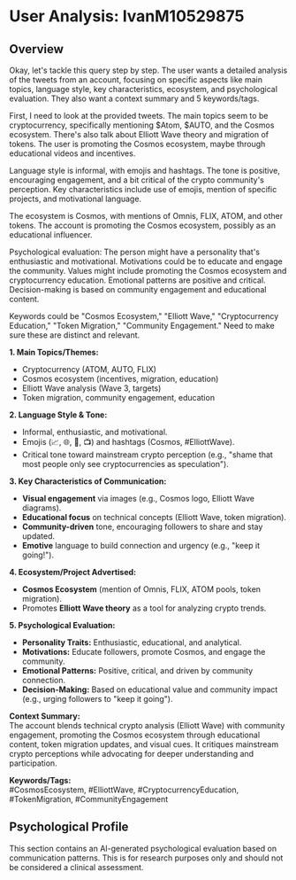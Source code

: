 # User Analysis: IvanM10529875

## Overview

<think>
Okay, let's tackle this query step by step. The user wants a detailed analysis of the tweets from an account, focusing on specific aspects like main topics, language style, key characteristics, ecosystem, and psychological evaluation. They also want a context summary and 5 keywords/tags.

First, I need to look at the provided tweets. The main topics seem to be cryptocurrency, specifically mentioning $Atom, $AUTO, and the Cosmos ecosystem. There's also talk about Elliott Wave theory and migration of tokens. The user is promoting the Cosmos ecosystem, maybe through educational videos and incentives.

Language style is informal, with emojis and hashtags. The tone is positive, encouraging engagement, and a bit critical of the crypto community's perception. Key characteristics include use of emojis, mention of specific projects, and motivational language.

The ecosystem is Cosmos, with mentions of Omnis, FLIX, ATOM, and other tokens. The account is promoting the Cosmos ecosystem, possibly as an educational influencer.

Psychological evaluation: The person might have a personality that's enthusiastic and motivational. Motivations could be to educate and engage the community. Values might include promoting the Cosmos ecosystem and cryptocurrency education. Emotional patterns are positive and critical. Decision-making is based on community engagement and educational content.

Keywords could be "Cosmos Ecosystem," "Elliott Wave," "Cryptocurrency Education," "Token Migration," "Community Engagement." Need to make sure these are distinct and relevant.
</think>

**1. Main Topics/Themes:**  
- Cryptocurrency (ATOM, AUTO, FLIX)  
- Cosmos ecosystem (incentives, migration, education)  
- Elliott Wave analysis (Wave 3, targets)  
- Token migration, community engagement, education  

**2. Language Style & Tone:**  
- Informal, enthusiastic, and motivational.  
- Emojis (📈, 🌐, 📢, 📺) and hashtags (Cosmos, #ElliottWave).  
- Critical tone toward mainstream crypto perception (e.g., "shame that most people only see cryptocurrencies as speculation").  

**3. Key Characteristics of Communication:**  
- **Visual engagement** via images (e.g., Cosmos logo, Elliott Wave diagrams).  
- **Educational focus** on technical concepts (Elliott Wave, token migration).  
- **Community-driven** tone, encouraging followers to share and stay updated.  
- **Emotive** language to build connection and urgency (e.g., "keep it going!").  

**4. Ecosystem/Project Advertised:**  
- **Cosmos Ecosystem** (mention of Omnis, FLIX, ATOM pools, token migration).  
- Promotes **Elliott Wave theory** as a tool for analyzing crypto trends.  

**5. Psychological Evaluation:**  
- **Personality Traits:** Enthusiastic, educational, and analytical.  
- **Motivations:** Educate followers, promote Cosmos, and engage the community.  
- **Emotional Patterns:** Positive, critical, and driven by community connection.  
- **Decision-Making:** Based on educational value and community impact (e.g., urging followers to "keep it going").  

**Context Summary:**  
The account blends technical crypto analysis (Elliott Wave) with community engagement, promoting the Cosmos ecosystem through educational content, token migration updates, and visual cues. It critiques mainstream crypto perceptions while advocating for deeper understanding and participation.  

**Keywords/Tags:**  
#CosmosEcosystem, #ElliottWave, #CryptocurrencyEducation, #TokenMigration, #CommunityEngagement

## Psychological Profile

This section contains an AI-generated psychological evaluation based on communication patterns. This is for research purposes only and should not be considered a clinical assessment.
